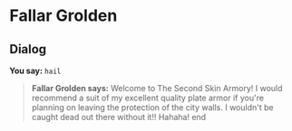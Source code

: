 # Fallar Grolden
## Dialog

**You say:** `hail`



>**Fallar Grolden says:** Welcome to The Second Skin Armory! I would recommend a suit of my excellent quality plate armor if you're planning on leaving the protection of the city walls. I wouldn't be caught dead out there without it!! Hahaha!
end
